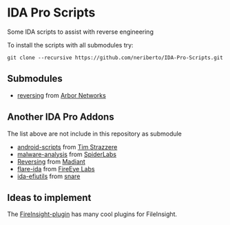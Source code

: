IDA Pro Scripts
===============

Some IDA scripts to assist with reverse engineering

To install the scripts with all submodules try:

```
git clone --recursive https://github.com/neriberto/IDA-Pro-Scripts.git
```

Submodules
----------

* [reversing](https://github.com/arbor/reversing) from [Arbor Networks](https://github.com/arbor)

Another IDA Pro Addons
----------------------

The list above are not include in this repository as submodule

* [android-scripts](https://github.com/strazzere/android-scripts) from [Tim Strazzere](https://github.com/strazzere)
* [malware-analysis](https://github.com/SpiderLabs/malware-analysis) from [SpiderLabs](https://github.com/SpiderLabs)
* [Reversing](https://github.com/mandiant/Reversing) from [Madiant](https://github.com/mandiant)
* [flare-ida](https://github.com/fireeye/flare-ida) from [FireEye Labs](https://github.com/fireeye)
* [ida-efiutils](https://github.com/snare/ida-efiutils) from [snare](https://github.com/snare)

Ideas to implement
------------------

The [FireInsight-plugin](https://github.com/nmantani/FileInsight-plugins) has many cool plugins for FileInsight.
